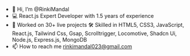 - 👋 Hi, I’m @RinkiMandal
- 💻 React.js Expert Developer with 1.5 years of experience
- 🚀 Worked on 30+ live projects
🛠️ Skilled in HTML5, CSS3, JavaScript, React.js, Tailwind Css, Gsap, Scrolltrigger, Locomotive, Shadcn Ui, Node.js, Express.js, MongoDB
- 📫 How to reach me rinkimandal023@gmail.com

<!---
RinkiMandal/RinkiMandal is a ✨ special ✨ repository because its `README.md` (this file) appears on your GitHub profile.
You can click the Preview link to take a look at your changes.
--->
